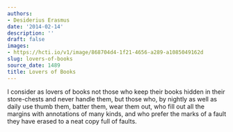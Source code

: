 ```yaml
---
authors:
- Desiderius Erasmus
date: '2014-02-14'
description: ''
draft: false
images:
- https://hcti.io/v1/image/868704d4-1f21-4656-a289-a1085049162d
slug: lovers-of-books
source_date: 1489
title: Lovers of Books
---
```


I consider as lovers of books not those who keep their books hidden in their store-chests and never handle them, but those who, by nightly as well as daily use thumb them, batter them, wear them out, who fill out all the margins with annotations of many kinds, and who prefer the marks of a fault they have erased to a neat copy full of faults.